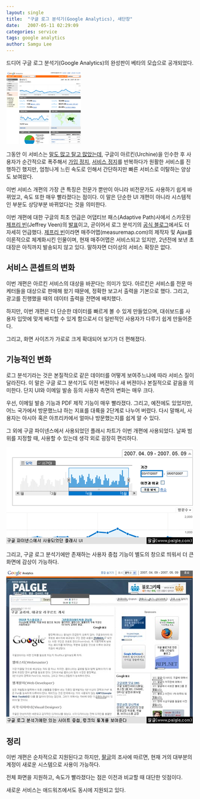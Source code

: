```yaml
---
layout: single
title:  "구글 로그 분석기(Google Analytics), 새단장"
date:   2007-05-11 02:29:09
categories: service
tags: google analytics
author: Samgu Lee
---
```

드디어 구글 로그 분석기(Google Analytics)의 완성판이 베타의 모습으로 공개되었다.

![구글 분석기](/assets/google-analytics-new-version.gif)

그동안 이 서비스는 [말도 많고 탈고 많았는데](https://www.palgle.com/2006/01/26/google_analytics_crisis/), 구글이 아르킨(Urchine)을 인수한 후 사용자가 순간적으로 폭주해서 [가입 정지](https://www.palgle.com/2005/11/24/stop_of_googleanalytics/), [서비스 정지](https://www.palgle.com/2006/02/06/google_analytics_delay/)를 반복하다가 원활한 서비스를 진행하긴 했지만, 엄청나게 느린 속도로 인해서 간단하지만 빠른 서비스로 이탈하는 양상도 보여왔다.

이번 서비스 개편의 가장 큰 특징은 전문가 뿐만이 아니라 비전문가도 사용하기 쉽게 바뀌었고, 속도 또한 매우 빨라졌다는 점이다. 이 말은 단순한 UI 개편이 아니라 시스템적인 부분도 상당부분 바뀌었다는 것을 의미한다.

이번 개편에 대한 구글의 최초 언급은 어댑티브 패스(Adaptive Path)사에서 스카웃된 [제프리 빈](http://www.veen.com/jeff/archives/000965.html)(Jeffrey Veen)의 [발표](http://googleblog.blogspot.com/2007/05/whole-new-experience-for-google.html)이고, 곧이어서 로그 분석기의 [공식 블로그](http://analytics.blogspot.com/2007/05/new-version-of-google-analytics.html)에서도 더 자세히 언급했다. [제프리 빈](http://channy.creation.net/blog/?p=275)이라면 매주어맵(measuremap.com)의 제작자 및 Ajax를 이론적으로 체계화시킨 인물이며, 현재 매주어맵은 서비스되고 있지만, 2년전에 보낸 초대장은 아직까지 발송되지 않고 있다. 말하자면 더이상의 서비스 확장은 없다.

## 서비스 콘셉트의 변화

이번 개편은 아르킨 서비스의 대상을 바꾼다는 의미가 있다. 아르킨은 서비스를 전문 마케터들을 대상으로 판매해 왔기 때문에, 정확한 보고서 출력을 기본으로 했다. 그리고, 광고를 진행했을 때의 데이터 출력을 전면에 배치했다.

하지만, 이번 개편은 더 단순한 데이터를 빠르게 볼 수 있게 만들었으며, 대쉬보드를 사용자 입맛에 맞게 배치할 수 있게 함으로서 더 일반적인 사용자가 다루기 쉽게 만들어준다.

그리고, 화면 사이즈가 가로로 크게 확대되어 보기가 더 편해졌다.

## 기능적인 변화

로그 분석기라는 것은 본질적으로 같은 데이터를 어떻게 보여주느냐에 따라 서비스 질이 달라진다. 이 말은 구글 로그 분석기도 이전 버젼이나 새 버젼이나 본질적으로 같음을 의미한다. 단지 UI와 이메일 발송 등의 사용자 측면의 변화는 매우 크다.

우선, 이메일 발송 기능과 PDF 제작 기능이 매우 빨라졌다. 그리고, 예전에도 있었지만, 어느 국가에서 방문했느냐 하는 지표를 대륙을 2단계로 나누어 버렸다. 다시 말해서, 사용자는 아시아 혹은 아프리카에서 얼마나 방문했는지를 쉽게 알 수 있다.

그 외에 구글 파이넨스에서 사용되었던 플래시 차트가 이번 개편에 사용되었다. 날짜 범위를 지정할 때, 사용할 수 있는데 생각 외로 굉장히 편리하다.

![구글 파이넨스에서 사용되었던 플래시 UI](/assets/new-analytics-1.gif)

그리고, 구글 로그 분석기에만 존재하는 사용자 중첩 기능이 별도의 창으로 띄워서 더 큰 화면에 감상이 가능하다.

![사이트 중첩](/assets/new-analytics-2.jpg)

## 정리

이번 개편은 순차적으로 지원된다고 하지만, [팔글](https://www.palgle.com)의 조사에 따르면, 현재 거의 대부분의 계정이 새로운 시스템으로 사용이 가능하다.

전체 화면을 지원하고, 속도가 빨라졌다는 점은 이전과 비교할 때 대단한 잇점이다.

새로운 서비스는 애드워즈에서도 동시에 지원되고 있다.
